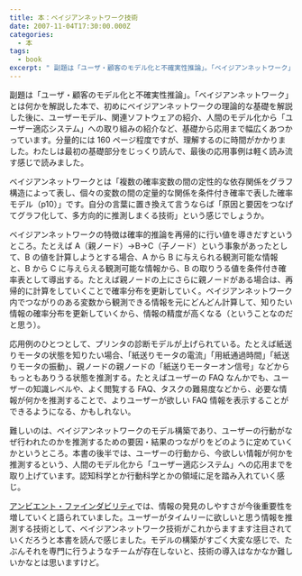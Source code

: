 ```yaml
---
title: 本：ベイジアンネットワーク技術
date: 2007-11-04T17:30:00.000Z
categories:
  - 本
tags:
  - book
excerpt: " 副題は「ユーザ・顧客のモデル化と不確実性推論」。「ベイジアンネットワーク」とは何かを解説した本で、初めにベイジアンネットワークの理論的な基礎を解説した後に、ユーザーモデル、関連ソフトウェアの紹介、人間のモデル化から「ユーザー適応システム」への取り組みの紹介など、基礎から応用まで幅広くあつかっています。分量的には160ページ程度ですが、理解するのに時間がかかりました。わたしは最初の基礎部分をじっくり読んで、最後の応用事例は軽く読み流す感じで読みました。"
---
```


副題は「ユーザ・顧客のモデル化と不確実性推論」。「ベイジアンネットワーク」とは何かを解説した本で、初めにベイジアンネットワークの理論的な基礎を解説した後に、ユーザーモデル、関連ソフトウェアの紹介、人間のモデル化から「ユーザー適応システム」への取り組みの紹介など、基礎から応用まで幅広くあつかっています。分量的には 160 ページ程度ですが、理解するのに時間がかかりました。わたしは最初の基礎部分をじっくり読んで、最後の応用事例は軽く読み流す感じで読みました。

ベイジアンネットワークとは「複数の確率変数の間の定性的な依存関係をグラフ構造によって表し、個々の変数の間の定量的な関係を条件付き確率で表した確率モデル（p10）」です。自分の言葉に置き換えて言うならば「原因と要因をつなげてグラフ化して、多方向的に推測しまくる技術」という感じでしょうか。

ベイジアンネットワークの特徴は確率的推論を再帰的に行い値を導きだすというところ。たとえば A（親ノード）→B→C（子ノード）という事象があったとして、B の値を計算しようとする場合、A から B に与えられる観測可能な情報と、B から C に与えらえる観測可能な情報から、B の取りうる値を条件付き確率表として導出する。たとえば親ノードの上にさらに親ノードがある場合は、再帰的に計算をしていくことで確率分布を更新していく。ベイジアンネットワーク内でつながりのある変数から観測できる情報を元にどんどん計算して、知りたい情報の確率分布を更新していくから、情報の精度が高くなる（ということなのだと思う）。

応用例のひとつとして、プリンタの診断モデルが上げられている。たとえば紙送りモータの状態を知りたい場合、「紙送りモータの電流」「用紙通過時間」「紙送りモータの振動」、親ノードの親ノードの「紙送りモーターオン信号」などからもっともありうる状態を推測する。たとえばユーザーの FAQ なんかでも、ユーザーの知識レベルや、よく閲覧する FAQ、タスクの難易度などから、必要な情報が何かを推測することで、よりユーザーが欲しい FAQ 情報を表示することができるようになる、かもしれない。

難しいのは、ベイジアンネットワークのモデル構築であり、ユーザーの行動がなぜ行われたのかを推測するための要因・結果のつながりをどのように定めていくかというところ。本書の後半では、ユーザーの行動から、今欲しい情報が何かを推測するという、人間のモデル化から「ユーザー適応システム」への応用までを取り上げています。認知科学とか行動科学とかの領域に足を踏み入れていく感じ。

[アンビエント・ファインダビリティ](/blog//2007/08/post_143/)では、情報の発見のしやすさが今後重要性を増していくと語られていました。ユーザーがタイムリーに欲しいと思う情報を推測する技術として、ベイジアンネットワーク技術がこれからますます注目されていくだろうと本書を読んで感じました。モデルの構築がすごく大変な感じで、たぶんそれを専門に行うようなチームが存在しないと、技術の導入はなかなか難しいかなとは思いますけど。
